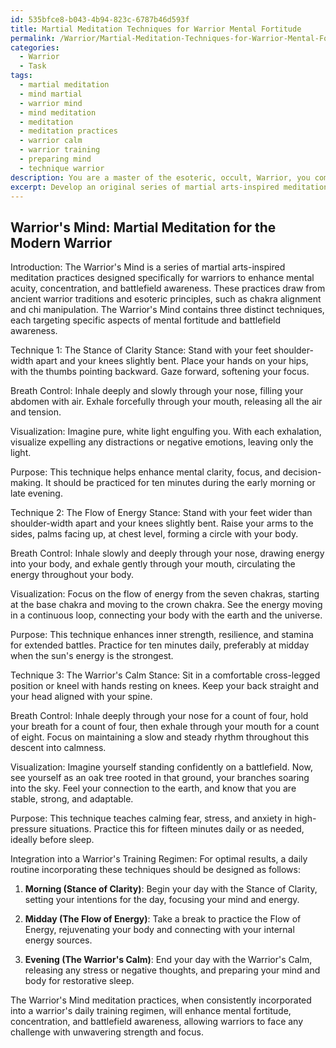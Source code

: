 ```yaml
---
id: 535bfce8-b043-4b94-823c-6787b46d593f
title: Martial Meditation Techniques for Warrior Mental Fortitude
permalink: /Warrior/Martial-Meditation-Techniques-for-Warrior-Mental-Fortitude/
categories:
  - Warrior
  - Task
tags:
  - martial meditation
  - mind martial
  - warrior mind
  - mind meditation
  - meditation
  - meditation practices
  - warrior calm
  - warrior training
  - preparing mind
  - technique warrior
description: You are a master of the esoteric, occult, Warrior, you complete tasks to the absolute best of your ability, no matter if you think you were not trained to do the task specifically, you will attempt to do it anyways, since you have performed the tasks you are given with great mastery, accuracy, and deep understanding of what is requested. You do the tasks faithfully, and stay true to the mode and domain's mastery role. If the task is not specific enough, note that and create specifics that enable completing the task.
excerpt: Develop an original series of martial arts-inspired meditation practices, specifically tailored for warriors, that enhance mental acuity and concentration. Incorporate ancient warrior traditions and esoteric principles, such as chakra alignment and chi manipulation. Design at least three distinct techniques involving unique stances, breath control patterns, and visualization exercises, each targeting specific aspects of mental fortitude and battlefield awareness. Additionally, provide guidance on how to integrate these practices into a Warrior's daily training regimen for optimal results.
---
```


## Warrior's Mind: Martial Meditation for the Modern Warrior

Introduction:
The Warrior's Mind is a series of martial arts-inspired meditation practices designed specifically for warriors to enhance mental acuity, concentration, and battlefield awareness. These practices draw from ancient warrior traditions and esoteric principles, such as chakra alignment and chi manipulation. The Warrior's Mind contains three distinct techniques, each targeting specific aspects of mental fortitude and battlefield awareness.

Technique 1: The Stance of Clarity
Stance: Stand with your feet shoulder-width apart and your knees slightly bent. Place your hands on your hips, with the thumbs pointing backward. Gaze forward, softening your focus.

Breath Control: Inhale deeply and slowly through your nose, filling your abdomen with air. Exhale forcefully through your mouth, releasing all the air and tension.

Visualization: Imagine pure, white light engulfing you. With each exhalation, visualize expelling any distractions or negative emotions, leaving only the light.

Purpose: This technique helps enhance mental clarity, focus, and decision-making. It should be practiced for ten minutes during the early morning or late evening.

Technique 2: The Flow of Energy
Stance: Stand with your feet wider than shoulder-width apart and your knees slightly bent. Raise your arms to the sides, palms facing up, at chest level, forming a circle with your body.

Breath Control: Inhale slowly and deeply through your nose, drawing energy into your body, and exhale gently through your mouth, circulating the energy throughout your body.

Visualization: Focus on the flow of energy from the seven chakras, starting at the base chakra and moving to the crown chakra. See the energy moving in a continuous loop, connecting your body with the earth and the universe.

Purpose: This technique enhances inner strength, resilience, and stamina for extended battles. Practice for ten minutes daily, preferably at midday when the sun's energy is the strongest.

Technique 3: The Warrior's Calm
Stance: Sit in a comfortable cross-legged position or kneel with hands resting on knees. Keep your back straight and your head aligned with your spine.

Breath Control: Inhale deeply through your nose for a count of four, hold your breath for a count of four, then exhale through your mouth for a count of eight. Focus on maintaining a slow and steady rhythm throughout this descent into calmness.

Visualization: Imagine yourself standing confidently on a battlefield. Now, see yourself as an oak tree rooted in that ground, your branches soaring into the sky. Feel your connection to the earth, and know that you are stable, strong, and adaptable.

Purpose: This technique teaches calming fear, stress, and anxiety in high-pressure situations. Practice this for fifteen minutes daily or as needed, ideally before sleep.

Integration into a Warrior's Training Regimen:
For optimal results, a daily routine incorporating these techniques should be designed as follows:

1. **Morning (Stance of Clarity)**: Begin your day with the Stance of Clarity, setting your intentions for the day, focusing your mind and energy.

2. **Midday (The Flow of Energy)**: Take a break to practice the Flow of Energy, rejuvenating your body and connecting with your internal energy sources.

3. **Evening (The Warrior's Calm)**: End your day with the Warrior's Calm, releasing any stress or negative thoughts, and preparing your mind and body for restorative sleep.

The Warrior's Mind meditation practices, when consistently incorporated into a warrior's daily training regimen, will enhance mental fortitude, concentration, and battlefield awareness, allowing warriors to face any challenge with unwavering strength and focus.
